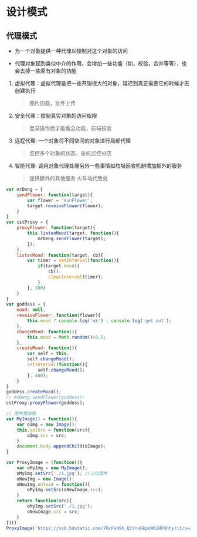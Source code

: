 # 设计模式

## 代理模式

- 为一个对象提供一种代理以控制对这个对象的访问

- 代理对象起到类似中介的作用，会增加一些功能（如，校验，合并等等），也会去掉一些原有对象的功能

1. 虚拟代理：虚拟代理是把一些开销很大的对象，延迟到真正需要它的时候才去创建执行

    > 图片加载，文件上传

2. 安全代理：控制真实对象的访问权限

    > 登录操作后才能看全功能，前端校验

3. 远程代理: 一个对象将不同空间的对象进行局部代理

    > 监控多个对象的状态，总机监控分店
 
4. 智能代理: 调用对象代理处理另外一些事情如垃圾回收机制增加额外的服务

    > 提供额外的其他服务 火车站代售处

```javascript
var mrDeng = {
    sendFlower: function(target){
        var flower = 'sunFlower';
        target.reveiveFlower(flower);
    }
}
var cstProxy = {
    proxyFlower: function(target){
        this.listenMood(target, function(){
            mrDeng.sendFlower(target);
        });
    },
    listenMood: function(target, cb){
        var timer = setInterval(function(){
            if(target.mood){
                cb();
                clearInterval(timer);
            }
        }, 300)
    }
}
var goddess = {
    mood: null,
    reveiveFlower: function(flower){
        this.mood ? console.log('ok') : console.log('get out');
    },
    changeMood: function(){
        this.mood = Math.random()>0.5;
    },
    createMood: function(){
        var self = this;
        self.changeMood();
        setInterval(function(){
            self.changeMood();
        }, 400);
    }
}
goddess.createMood();
// msDeng.sendFlower(goddess);
cstProxy.proxyFlower(goddess);
```

```javascript
// 图片懒加载
var MyImage() = function(){
    var oImg = new Image();
    this.setSrc = function(src){
        oImg.src = src;
    }
    document.body.appendChild(oImage); 
}

var ProxyImage = (function(){
    var oMyImg = new MyImage();
    oMyImg.setSrc('./1.jpg'); //占位图片
    oNewImg = new Image();
    oNewImg.onload = function(){
        oMyImg.setSrc(oNewImage.src);
    }
    return function(src){
        oMyImg.setSrc('./1.jpg');
        oNewImage.src = src;
    }
})()
ProxyImage('https://ss0.bdstatic.com/70cFvHSh_Q1YnxGkpoWK1HF6hhy/it/u=3357786243,3135716437&fm=26&gp=0.jpg');

```
